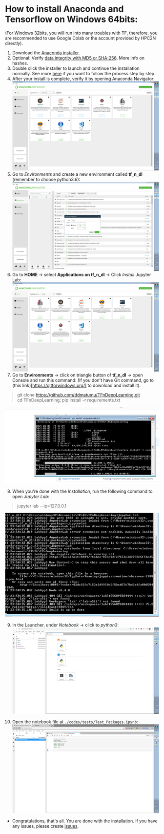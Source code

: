 # How to install Anaconda and Tensorflow on Windows 64bits:
(For Windows 32bits, you will run into many troubles with TF, therefore, you are recommended to use Google Colab or 
the account provided by HPC2N directly).
1. Download the [Anaconda installer](https://www.anaconda.com/download/#windows).
2. Optional: Verify [data integrity with MD5 or SHA-256](https://docs.anaconda.com/anaconda/install/hashes/). More info on hashes.
3. Double click the installer to launch and continue the installation normally. See more 
[here](https://docs.anaconda.com/anaconda/install/windows/) if you want to follow the process step by step.
4. After your install is complete, verify it by opening Anaconda Navigator:
![](./pictures/install_windows/anaconda2.png)
5. Go to *Environments* and create a new environment called **tf_n_dl** (remember to choose python3.6):
![](./pictures/install_windows/anaconda3.png)
6. Go to **HOME** -> select **Applications on tf_n_dl** -> Click *Install* Jupyter Lab:
![](./pictures/install_windows/anaconda4.png)
7. Go to **Environments** -> click on triangle button of **tf_n_dl** -> open Console and run this command:
(If you don't have Git command, go to (this link)[https://gitforwindows.org/] to download and install it).
> git clone https://github.com/ddmatumu/TFnDeepLearning.git<br>
> cd TFnDeepLearning; pip install -r requirements.txt

![](./pictures/install_windows/anaconda7.png)

8. When you're done with the *Installation*, run the following command to open *Jupyter Lab*:
> jupyter lab --ip=127.0.0.1

![](./pictures/install_windows/anaconda9.png)

9. In the Launcher, under *Notebook* -> click to *python3*:
![](./pictures/install_windows/anaconda10.png)

10. Open the notebook file at `./codes/tests/Test_Packages.ipynb`:
![](./pictures/install_windows/anaconda11.png)

- Congratulations, that's all. You are done with the installation. 
If you have any issues, please create [issues](https://github.com/ddmatumu/TFnDeepLearning/issues).
